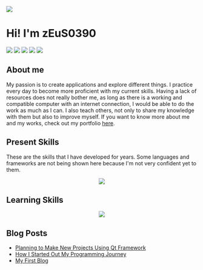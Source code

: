 ![](https://komarev.com/ghpvc/?username=zEuS0390&style=flat-square)
# Hi! I'm zEuS0390

[![](https://img.shields.io/badge/Facebook-1877F2?style=for-the-badge&logo=facebook&logoColor=white)](https://facebook.com/00ZeUsJaMeS00)
[![](https://img.shields.io/badge/Youtube-FF0000?style=for-the-badge&logo=youtube&logoColor=white)](https://www.youtube.com/channel/UC4wkNKX83ZA5qZNf7CsflWQ)
[![](https://img.shields.io/badge/Twitter-1DA1F2?style=for-the-badge&logo=twitter&logoColor=white)](https://twitter.com/zEuS0390)
[![](https://img.shields.io/badge/linkedin-%230077B5.svg?style=for-the-badge&logo=linkedin&logoColor=white)](https://www.linkedin.com/in/zEuS0390/)
[![](https://img.shields.io/badge/DeviantArt-05CC47?style=for-the-badge&logo=deviantart&logoColor=white)](https://www.deviantart.com/zeusjames02)

## About me 
My passion is to create applications and explore different things. I practice every day to become more proficient with my current skills. Having a lack of resources does not really bother me, as long as there is a working and compatible computer with an internet connection, I would be able to do the work as much as I can. I also teach others, not only to share my knowledge with them but also to improve myself. If you want to know more about me and my works, check out my portfolio [here](https://zEuS0390.github.io).

## Present Skills
These are the skills that I have developed for years. Some languages and frameworks are not being shown here because I'm not very confident yet to them.

<p align="center">
  <a href="#">
    <img src="https://skillicons.dev/icons?i=c,cpp,arduino,cmake,py,raspberrypi,django,html,css,bootstrap,git,github,vscode,discord,sqlite,mysql,linux,bash,vim,md,unity&perline=14"/>
  </a>
</p>

## Learning Skills

<p align="center">
  <a href="#">
    <img src="https://skillicons.dev/icons?i=qt&perline=14"/>
  </a>
</p>

## Blog Posts
<!-- BLOG-POST-LIST:START -->
- [Planning to Make New Projects Using Qt Framework](https://zeus0390.blogspot.com/2023/02/planning-to-make-new-projects-using-qt.html)
- [How I Started Out My Programming Journey](https://zeus0390.blogspot.com/2023/01/how-i-started-out-my-programming-journey.html)
- [My First Blog](https://zeus0390.blogspot.com/2023/01/my-first-blog.html)
<!-- BLOG-POST-LIST:END -->
